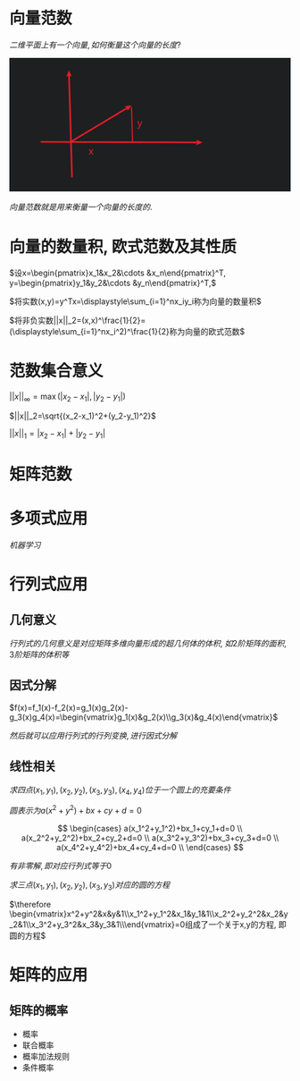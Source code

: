 # 向量范数

$二维平面上有一个向量, 如何衡量这个向量的长度?$

![](2020-12-28-09-17-13.png)

$向量范数就是用来衡量一个向量的长度的.$

# 向量的数量积, 欧式范数及其性质

$设x=\begin{pmatrix}x_1&x_2&\cdots &x_n\end{pmatrix}^T, y=\begin{pmatrix}y_1&y_2&\cdots &y_n\end{pmatrix}^T,$

$将实数(x,y)=y^Tx=\displaystyle\sum_{i=1}^nx_iy_i称为向量的数量积$

$将非负实数||x||_2=(x,x)^\frac{1}{2}=(\displaystyle\sum_{i=1}^nx_i^2)^\frac{1}{2}称为向量的欧式范数$

# 范数集合意义

$||x||_\infty=\max(|x_2-x_1|,|y_2-y_1|)$

$||x||_2=\sqrt{(x_2-x_1)^2+(y_2-y_1)^2}$

$||x||_1=|x_2-x_1|+|y_2-y_1|$

# 矩阵范数

# 多项式应用

$机器学习$

# 行列式应用

## 几何意义

$行列式的几何意义是对应矩阵多维向量形成的超几何体的体积,$
$如2阶矩阵的面积, 3阶矩阵的体积等$

## 因式分解

$f(x)=f_1(x)-f_2(x)=g_1(x)g_2(x)-g_3(x)g_4(x)=\begin{vmatrix}g_1(x)&g_2(x)\\g_3(x)&g_4(x)\end{vmatrix}$

$然后就可以应用行列式的行列变换, 进行因式分解$

## 线性相关

$求四点(x_1,y_1),(x_2,y_2),(x_3,y_3),(x_4,y_4)位于一个圆上的充要条件$

$圆表示为a(x^2+y^2)+bx+cy+d=0$

$$
\begin{cases}
a(x_1^2+y_1^2)+bx_1+cy_1+d=0 \\
a(x_2^2+y_2^2)+bx_2+cy_2+d=0 \\
a(x_3^2+y_3^2)+bx_3+cy_3+d=0 \\
a(x_4^2+y_4^2)+bx_4+cy_4+d=0 \\
\end{cases}
$$

$有非零解, 即对应行列式等于0$


$求三点(x_1,y_1),(x_2,y_2),(x_3,y_3)对应的圆的方程$

$\therefore \begin{vmatrix}x^2+y^2&x&y&1\\x_1^2+y_1^2&x_1&y_1&1\\x_2^2+y_2^2&x_2&y_2&1\\x_3^2+y_3^2&x_3&y_3&1\\\end{vmatrix}=0组成了一个关于x,y的方程, 即圆的方程$

# 矩阵的应用

## 矩阵的概率

* 概率
* 联合概率
* 概率加法规则
* 条件概率

